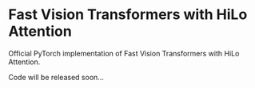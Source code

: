 # Fast Vision Transformers with HiLo Attention
Official PyTorch implementation of Fast Vision Transformers with HiLo Attention.

Code will be released soon...
